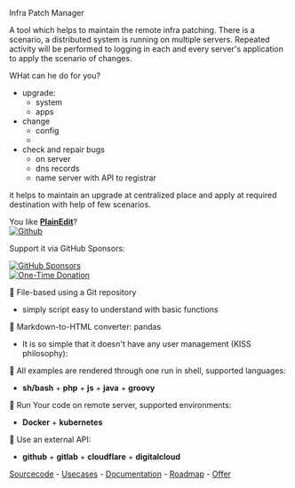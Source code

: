 Infra Patch Manager

A tool which helps to maintain the remote infra patching. 
There is a scenario, a distributed system is running on multiple servers.
Repeated activity will be performed to logging in each and every server's application to apply the scenario of changes.

WHat can he do for you?
+ upgrade:
  + system
  + apps
+ change
  + config
  + 
+ check and repair bugs
  + on server
  + dns records
  + name server with API to registrar
  
it helps to maintain an upgrade at centralized place and apply at required destination with help of few scenarios.


You like [**PlainEdit**](http://www.plainedit.com/)?  
[![Github](https://img.shields.io/github/followers/tom-sapletta-com?label=Follow&style=social)](https://github.com/tom-sapletta-com)

Support it via GitHub Sponsors: 

[![GitHub Sponsors](https://img.shields.io/badge/Sponsor-%E2%9D%A4-lightgrey?style=social&logo=GitHub)](https://github.com/sponsors/tom-sapletta-com)  
[![One-Time Donation](https://img.shields.io/badge/One--Time%20Donation-$1-lightgrey?style=social&logo=GitHub)](https://github.com/sponsors/tom-sapletta-com?frequency=one-time&sponsor=tom-sapletta-com#sponsors:~:text=%241%20one%20time)



👋 File-based using a Git repository

+ simply script easy to understand with basic functions

👋 Markdown-to-HTML converter: pandas

+ It is so simple that it doesn't have any user management (KISS philosophy):

👋 All examples are rendered through one run in shell, supported languages:  
+ **sh/bash** + **php** + **js** + **java** + **groovy**


👋 Run Your code on remote server, supported environments: 
+ **Docker** + **kubernetes**


👋 Use an external API: 
+ **github** + **gitlab** + **cloudflare** + **digitalcloud**


[Sourcecode](http://bash.infrapatch.com/) - [Usecases](http://examples.infrapatch.com/) - [Documentation](http://docs.infrapatch.com/) - [Roadmap](http://roadmap.infrapatch.com/) -  [Offer](http://offer.infrapatch.com/)

